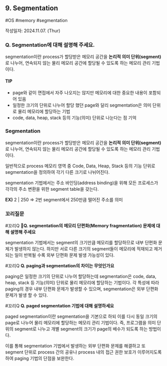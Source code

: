 ## 9. Segmentation
#OS #memory #segmentation

작성일자: 2024.11.07. (Thur)

### Q. Segmentation에 대해 설명해 주세요.

segmentation이란 process가 할당받은 메모리 공간을 **논리적 의미 단위(segment)** 로 나누어, 연속되지 않는 물리 메모리 공간에 할당될 수 있도록 하는 메모리 관리 기법이다.

#### TIP
- page와 같이 면접에서 자주 나오지는 않지만 메모리에 대한 중요한 내용이 포함되어 있음
- 일정한 크기의 단위로 나누어 할당 했던 page와 달리 segmentation은 의미 단위로 물리 메모리에 할당하는 기법
- code, data, heap, stack 등의 기능(의미) 단위로 나눈다는 점 기억

### Segmentation

segmentation이란 process가 할당받은 메모리 공간을 **논리적 의미 단위(segment)** 로 나누어, 연속되지 않는 물리 메모리 공간에 할당될 수 있도록 하는 메모리 관리 기법이다.

일반적으로 process 메모리 영역 중 Code, Data, Heap, Stack 등의 기능 단위로 segmentation을 정의하여 각기 다른 크기로 나뉘어진다.

segmentation 기법에서는 주소 바인딩(address binding)을 위해 모든 프로세스가 각각의 주소 변환을 위한 segment table을 갖는다.

**EX)**
2 | 250
=> 2번 segment에서 250만큼 떨어진 주소를 의미 

### 꼬리질문

#꼬리Q **Q. segmentation의 메모리 단편화(Memory fragmentation) 문제에 대해 설명해 주세요**

segmentation 기법에서는 segment의 크기만큼 메모리를 할당하므로 내부 단편화 문제가 발생하지 않는다. 하지만 서로 다른 크기의 segment들이 메모리에 적재되고 제거되는 일이 반복될 수록 외부 단편화 문제 발생 가능성이 있다.

#꼬리Q **Q. paging과 segmentation의 차이는 무엇인가요**

paging은 일정한 크기의 단위로 나누어 할당하는데 segmentation은 code, data, heap, stack 등 기능(의미) 단위로 물리 메모리에 할당하는 기법이다.
각 특성에 따라 paging의 경우 내부 단편화 문제가 발생할 수 있으며, segmentation은 외부 단편화 문제가 발생 할 수 있다.

#꼬리Q **Q. paged segmentation 기법에 대해 설명하세요**

paged segmentation이란 segmentation을 기본으로 하되 이를 다시 동일 크기의 page로 나누어 물리 메모리에 할당하는 메모리 관리 기법이다. 즉, 프로그램을 의미 단위의 segment로 나누고 개별 segment의 크기가 page의 배수가 되도록 하는 방법이다.

이를 통해 segmentation 기법에서 발생하는 외부 단편화 문제를 해결하고 또 segment 단위로 process 간의 공유나 process 내의 접근 권한 보호가 이루어지도록 하여 paging 기법의 단점을 보완한다.